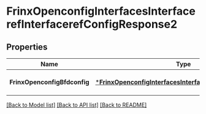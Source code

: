 # FrinxOpenconfigInterfacesInterfacerefInterfacerefConfigResponse2

## Properties
Name | Type | Description | Notes
------------ | ------------- | ------------- | -------------
**FrinxOpenconfigBfdconfig** | [***FrinxOpenconfigInterfacesInterfacerefInterfacerefConfig**](frinx.openconfig.interfaces.interfaceref.interfaceref.Config.md) |  | [optional] [default to null]

[[Back to Model list]](../README.md#documentation-for-models) [[Back to API list]](../README.md#documentation-for-api-endpoints) [[Back to README]](../README.md)


